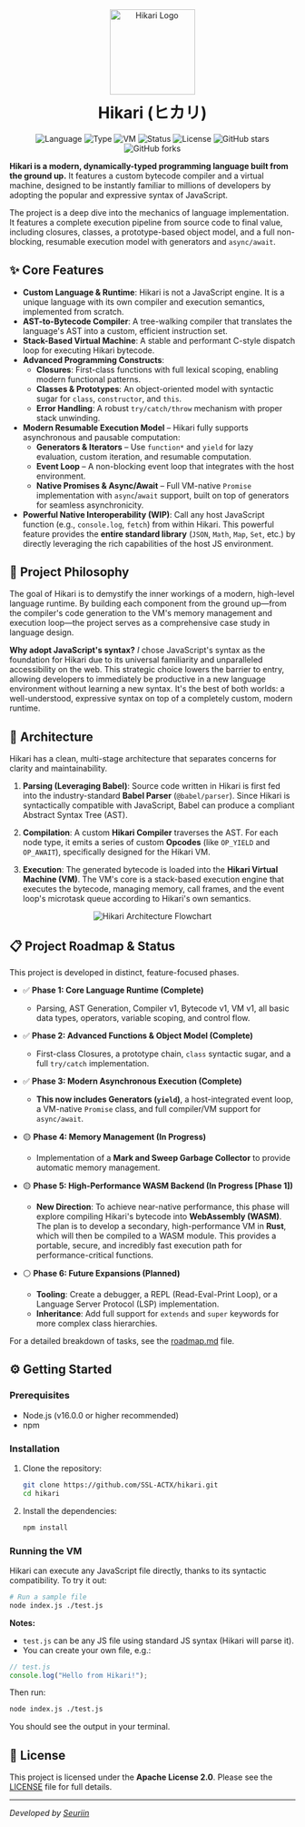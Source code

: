 <div align="center">
    <img src="https://i.ibb.co/9HvgFXdR/hikari.png" alt="Hikari Logo" style="width: 150px;">
    <h1 style="margin-top: 10px;">Hikari (ヒカリ)</h1>
</div>
<p align="center">
    <img src="https://img.shields.io/badge/language-Hikari-blue.svg" alt="Language">
    <img src="https://img.shields.io/badge/type-dynamically%20typed-orange.svg" alt="Type">
    <img src="https://img.shields.io/badge/vm-stack--based-green.svg" alt="VM">
    <img src="https://img.shields.io/badge/status-active-brightgreen.svg" alt="Status">
    <img src="https://img.shields.io/badge/license-Apache--2.0-red.svg" alt="License">
    <img src="https://img.shields.io/github/stars/SSL-ACTX/hikari?style=social" alt="GitHub stars">
    <img src="https://img.shields.io/github/forks/SSL-ACTX/hikari?style=social" alt="GitHub forks">
</p>


**Hikari is a modern, dynamically-typed programming language built from the ground up.** It features a custom bytecode compiler and a virtual machine, designed to be instantly familiar to millions of developers by adopting the popular and expressive syntax of JavaScript.

The project is a deep dive into the mechanics of language implementation. It features a complete execution pipeline from source code to final value, including closures, classes, a prototype-based object model, and a full non-blocking, resumable execution model with generators and `async/await`.

## ✨ Core Features

*   **Custom Language & Runtime**: Hikari is not a JavaScript engine. It is a unique language with its own compiler and execution semantics, implemented from scratch.
*   **AST-to-Bytecode Compiler**: A tree-walking compiler that translates the language's AST into a custom, efficient instruction set.
*   **Stack-Based Virtual Machine**: A stable and performant C-style dispatch loop for executing Hikari bytecode.
*   **Advanced Programming Constructs**:
    *   **Closures**: First-class functions with full lexical scoping, enabling modern functional patterns.
    *   **Classes & Prototypes**: An object-oriented model with syntactic sugar for `class`, `constructor`, and `this`.
    *   **Error Handling**: A robust `try/catch/throw` mechanism with proper stack unwinding.
* **Modern Resumable Execution Model** – Hikari fully supports asynchronous and pausable computation:
  * **Generators & Iterators** – Use `function*` and `yield` for lazy evaluation, custom iteration, and resumable computation.
  * **Event Loop** – A non-blocking event loop that integrates with the host environment.
  * **Native Promises & Async/Await** – Full VM-native `Promise` implementation with `async`/`await` support, built on top of generators for seamless asynchronicity.
*   **Powerful Native Interoperability (WIP)**: Call any host JavaScript function (e.g., `console.log`, `fetch`) from within Hikari. This powerful feature provides the **entire standard library** (`JSON`, `Math`, `Map`, `Set`, etc.) by directly leveraging the rich capabilities of the host JS environment.

## 🚀 Project Philosophy

The goal of Hikari is to demystify the inner workings of a modern, high-level language runtime. By building each component from the ground up—from the compiler's code generation to the VM's memory management and execution loop—the project serves as a comprehensive case study in language design.

**Why adopt JavaScript's syntax?** *I* chose JavaScript's syntax as the foundation for Hikari due to its universal familiarity and unparalleled accessibility on the web. This strategic choice lowers the barrier to entry, allowing developers to immediately be productive in a new language environment without learning a new syntax. It's the best of both worlds: a well-understood, expressive syntax on top of a completely custom, modern runtime.

## 🔧 Architecture

Hikari has a clean, multi-stage architecture that separates concerns for clarity and maintainability.

1.  **Parsing (Leveraging Babel)**: Source code written in Hikari is first fed into the industry-standard **Babel Parser** (`@babel/parser`). Since Hikari is syntactically compatible with JavaScript, Babel can produce a compliant Abstract Syntax Tree (AST).

2.  **Compilation**: A custom **Hikari Compiler** traverses the AST. For each node type, it emits a series of custom **Opcodes** (like `OP_YIELD` and `OP_AWAIT`), specifically designed for the Hikari VM.

3.  **Execution**: The generated bytecode is loaded into the **Hikari Virtual Machine (VM)**. The VM's core is a stack-based execution engine that executes the bytecode, managing memory, call frames, and the event loop's microtask queue according to Hikari's own semantics.

<p align="center">
    <img src="https://i.ibb.co/JWBrt8KP/hk-flw.png" alt="Hikari Architecture Flowchart" style="max-width: 65%; max-height: 60%;">
</p>

## 📋 Project Roadmap & Status

This project is developed in distinct, feature-focused phases.

*   ✅ **Phase 1: Core Language Runtime (Complete)**
    *   Parsing, AST Generation, Compiler v1, Bytecode v1, VM v1, all basic data types, operators, variable scoping, and control flow.

*   ✅ **Phase 2: Advanced Functions & Object Model (Complete)**
    *   First-class Closures, a prototype chain, `class` syntactic sugar, and a full `try/catch` implementation.

*   ✅ **Phase 3: Modern Asynchronous Execution (Complete)**
    *   **This now includes Generators (`yield`)**, a host-integrated event loop, a VM-native `Promise` class, and full compiler/VM support for `async/await`.

*   🟡 **Phase 4: Memory Management (In Progress)**
    *   Implementation of a **Mark and Sweep Garbage Collector** to provide automatic memory management.

*   🟡 **Phase 5: High-Performance WASM Backend (In Progress [Phase 1])**
    *   **New Direction**: To achieve near-native performance, this phase will explore compiling Hikari's bytecode into **WebAssembly (WASM)**. The plan is to develop a secondary, high-performance VM in **Rust**, which will then be compiled to a WASM module. This provides a portable, secure, and incredibly fast execution path for performance-critical functions.

*   ⚪ **Phase 6: Future Expansions (Planned)**
    *   **Tooling**: Create a debugger, a REPL (Read-Eval-Print Loop), or a Language Server Protocol (LSP) implementation.
    *   **Inheritance**: Add full support for `extends` and `super` keywords for more complex class hierarchies.

For a detailed breakdown of tasks, see the [roadmap.md](roadmap.md) file.

## ⚙️ Getting Started

### Prerequisites

*   Node.js (v16.0.0 or higher recommended)
*   npm

### Installation

1.  Clone the repository:
    ```sh
    git clone https://github.com/SSL-ACTX/hikari.git
    cd hikari
    ```
2.  Install the dependencies:
    ```sh
    npm install
    ```

### **Running the VM**

Hikari can execute any JavaScript file directly, thanks to its syntactic compatibility. To try it out:

```bash
# Run a sample file
node index.js ./test.js
```

**Notes:**

* `test.js` can be any JS file using standard JS syntax (Hikari will parse it).
* You can create your own file, e.g.:

```js
// test.js
console.log("Hello from Hikari!");
```

Then run:

```bash
node index.js ./test.js
```

You should see the output in your terminal.

## 📜 License

This project is licensed under the **Apache License 2.0**. Please see the [LICENSE](LICENSE) file for full details.

---
*Developed by [Seuriin](https://github.com/SSL-ACTX)*
